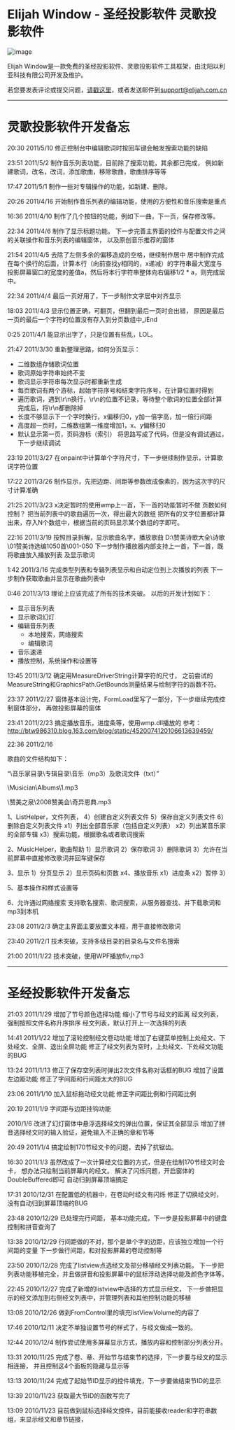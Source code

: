 ﻿# Elijah Window - 圣经投影软件 灵歌投影软件

![image](https://github.com/elijahcn/elijah_window/raw/master/screenshot1.png)

Elijah Window是一款免费的圣经投影软件、灵歌投影软件工具框架，由沈阳以利亚科技有限公司开发及维护。

若您要发表评论或提交问题，[请戳这里](https://github.com/elijahcn/elijah_window/issues)，或者发送邮件到[support@elijah.com.cn](mailto:support@elijah.com.cn)

-----


# 灵歌投影软件开发备忘


20:30 2011/5/10
修正控制台中编辑歌词时按回车键会触发搜索功能的缺陷

23:51 2011/5/2
制作音乐列表功能，目前除了搜索功能，其余都已完成，
例如新建歌词，改名，改词，添加歌曲，移除歌曲，歌曲排序等等

17:47 2011/5/1
制作一些对专辑操作的功能，如新建、删除。

20:26 2011/4/16
开始制作音乐列表的编辑功能，使用的方便性和音乐搜索是重点

16:36 2011/4/10
制作了几个按钮的功能，例如下一曲，下一页，保存修改等。

22:34 2011/4/6
制作了显示标题功能。
下一步完善主界面的控件与配置文件之间的关联操作和音乐列表的编辑窗体，
以及原创音乐推荐的窗体

21:54 2011/4/5
去除了左侧多余的偏移造成的空格，继续制作居中
居中制作完成
在每个换行的后面，计算本行（向前查找y相同的，x递减）的字符串最大宽度与
投影屏幕窗口的宽度的差值a，然后将本行字符串整体向右偏移1/2 * a，则完成居中。

22:34 2011/4/4
最后一页好用了，下一步制作文字居中对齐显示

18:03 2011/4/3
显示位置正确，可翻页，但翻到最后一页时会出错，
原因是最后一页的最后一个字符的位置没有存入到分页数组中_iEnd

0:25 2011/4/1
能显示出字了，只是位置有些乱，LOL。


21:47 2011/3/30
重新整理思路，如何分页显示：
- 二维数组存储歌词位置
- 歌词原始字符串始终不变
- 歌词显示字符串每次显示时都重新生成
- 每页歌词有两个游标，起始字符序号和结束字符序号，在计算位置时得到
- 遍历歌词，遇到\r\n换行，\r\n的位置不记录，等待整个歌词的位置全部计算完成后，将\r\n都删除掉
- 长度不够显示下一个字时换行，x偏移归0，y加一倍字高，加一倍行间距
- 高度超一页时，二维数组第一维度增加1，x、y偏移归0
- 默认显示第一页，页码游标（索引）
将思路写成了代码，但是没有调试通过，下一步继续调试


23:19 2011/3/27
在onpaint中计算单个字符尺寸，下一步继续制作显示，计算歌词字符位置

17:22 2011/3/26
制作显示，先把边距、间距等参数改成像素的，因为这次字的尺寸计算准确

21:25 2011/3/23
x决定暂时的使用wmp上一首，下一首的功能暂时不做
页数如何控制？
把当前列表中的歌曲遍历一次，得出最大的数组
把所有的文字位置都计算出来，存入N个数组中，根据当前的页码显示某个数组的字即可。

22:16 2011/3/19
按照目录拆解，显示歌曲名字，播放歌曲
D:\赞美诗歌大全\诗歌\01赞美诗选编1050首\001-050
下一步制作播放器内部支持上一首，下一首，既将歌曲放入播放列表
及显示歌词

1:42 2011/3/16
完成类型列表和专辑列表显示和自动定位到上次播放的列表
下一步制作获取歌曲并显示在歌曲列表中

0:46 2011/3/13
理论上应该完成了所有的技术突破。
以后的开发计划如下：
- 显示音乐列表
- 显示歌词幻灯
- 编辑音乐列表
  - 本地搜索，网络搜索
  - 编辑歌词
- 音乐速递
- 播放控制，系统操作和设置等


13:45 2011/3/12
确定用MeasureDriverString计算字符的尺寸，
之前尝试的MeasureString和GraphicsPath.GetBounds测量结果与绘制字符的函数不符。

23:37 2011/2/27
窗体基本设计完，FormLoad里写了一部分，下一步继续完成控制窗体部分，
再做投影屏幕的窗体

23:41 2011/2/23
搞定播放音乐，进度条等，使用wmp.dll播放的
参考：
http://btw986310.blog.163.com/blog/static/4520074120106613639459/


22:36 2011/2/16

歌曲的文件结构如下：

“\音乐家目录\专辑目录\音乐（mp3）及歌词文件（txt）”

\Musician\Albums\1.mp3

\赞美之泉\2008赞美会\奇异恩典.mp3


1、ListHelper，文件列表，
4）创建自定义列表文件
5）保存自定义列表文件
6）删除自定义列表文件
x1）列出全部音乐家（包括自定义列表）
x2）列出某音乐家的全部专辑
x3）搜索功能，根据歌名或者歌词搜索

2、MusicHelper，歌曲帮助
1）显示歌词
2）保存歌词
3）删除歌词
3）允许在当前屏幕中直接修改歌词并回车键保存

3、显示
1）分页显示
2）显示页码和页数
x4、播放音乐
x1）进度条
x2）暂停
3）

5、基本操作和样式设置等

6、允许通过网络搜索
支持歌名搜索、歌词搜索，从服务器查找、并下载歌词和mp3到本机


23:08 2011/2/3
确定主界面主要放置文本框，用于直接修改歌词

23:40 2011/2/1
技术突破，支持多级目录的目录名与文件名搜索

21:00 2011/1/22
技术突破，使用WPF播放flv,mp3


-----

# 圣经投影软件开发备忘


21:03 2011/1/29
增加了节号颜色选择功能
缩小了节号与经文的距离
经文列表，强制按照文件名称升序排序
经文列表，默认打开上一次选择的列表

14:41 2011/1/22
增加了滚轮控制经文卷动功能
增加了右键菜单控制上处经文、下处经文、全屏、退出全屏功能
修正了经文列表为空时，上处经文、下处经文功能的BUG

13:24 2011/1/13
修正了保存空列表时弹出2次文件名称对话框的BUG
增加了设置左边距功能
修正了字间距和行间距太大的BUG

23:06 2011/1/10
加入鼠标拖动经文功能
修正字间距比例和行间距比例

20:19 2011/1/9
字间距与边距挂钩功能

2010/1/6
改进了幻灯窗体中悬浮选择经文的弹出位置，保证其全部显示
增加了拼音选择经文时的输入验证，避免输入不正确的章和节等

20:49 2011/1/4
搞定绘制170节经文卡的问题，去掉了抗锯齿。

16:30 2011/1/3
虽然改成了一次计算经文位置的方式，但是在绘制170节经文时会卡，
想办法只绘制当前屏幕内的经文。
解决了闪烁问题，开启窗体的DoubleBuffered即可
自动归到屏幕顶端搞定

17:31 2010/12/31
在配置低的机器中，在卷动时经文有闪烁
修正了切换经文时，没有自动归到屏幕顶端的BUG

23:48 2010/12/29
已处理完行间距，
基本功能完成，下一步是投影屏幕中的键盘控制和拼音查询了

13:38 2010/12/29
行间距做的不对，那个是单个字的边距，应该独立增加一个行间距的变量
下一步做行间距，和对投影屏幕的卷动控制等

23:50 2010/12/28
完成了listview点选经文及部分移植经文列表功能。
下一步把列表功能移植完全，并且做拼音和投影屏幕中的鼠标浮动选择功能及颜色字体等。

22:45 2010/12/27
完成了新增的listview中选择的方式显示经文，
下一步做把显示的经文添加到右侧经文列表中，并管理列表和其他控制功能的移植

13:08 2010/12/26
做到FromControl里的填充listViewVolume的内容了

17:46 2010/12/11
决定不单独设置节号的样式了，与经文做成一致的。

12:44 2010/12/4
制作尝试使用多屏幕显示方式，播放内容和控制部分列表分开。

13:31 2010/11/25
完成了卷、章、开始节与结束节的选择，下一步要与经文的显示相连接，
并且控制这4个面板的隐藏与显示等

13:13 2010/11/24
完成了起始节ID显示的控件填充，下一步要做结束节ID的显示

13:39 2010/11/23
获取最大节ID的函数写完了

13:09 2010/11/23
目前做到鼠标选择经文控件，目前能接收reader和字符串数组，来显示经文和章节链接，
